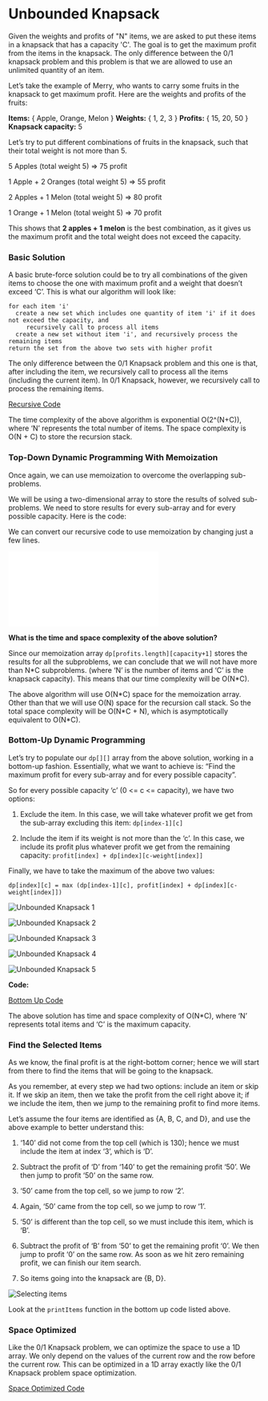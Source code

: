 # Unbounded Knapsack

Given the weights and profits of "N" items, we are asked to put these items in a knapsack that has a capacity 'C'.
The goal is to get the maximum profit from the items in the knapsack. The only difference between the 0/1 knapsack problem and this problem is that we are allowed to use an unlimited quantity of an item.

Let’s take the example of Merry, who wants to carry some fruits in the knapsack to get maximum profit. Here are the weights and profits of the fruits:

**Items:** { Apple, Orange, Melon }
**Weights:** { 1, 2, 3 }
**Profits:** { 15, 20, 50 }
**Knapsack capacity:** 5

Let’s try to put different combinations of fruits in the knapsack, such that their total weight is not more than 5.

5 Apples (total weight 5) => 75 profit

1 Apple + 2 Oranges (total weight 5) => 55 profit

2 Apples + 1 Melon (total weight 5) => 80 profit

1 Orange + 1 Melon (total weight 5) => 70 profit

This shows that **2 apples + 1 melon** is the best combination, as it gives us the maximum profit and the total weight does not exceed the capacity.

### Basic Solution

A basic brute-force solution could be to try all combinations of the given items to choose the one with maximum profit and a weight that doesn’t exceed ‘C’. This is what our algorithm will look like:

```code
for each item 'i'
  create a new set which includes one quantity of item 'i' if it does not exceed the capacity, and
     recursively call to process all items
  create a new set without item 'i', and recursively process the remaining items
return the set from the above two sets with higher profit
```

The only difference between the 0/1 Knapsack problem and this one is that, after including the item, we recursively call to process all the items (including the current item). In 0/1 Knapsack, however, we recursively call to process the remaining items.

[Recursive Code](../Unbounded-Knapsack/unbounded-knapsack-recursive.js)

The time complexity of the above algorithm is exponential O(2^(N+C)), where ‘N’ represents the total number of items. The space complexity is O(N + C) to store the recursion stack.

### Top-Down Dynamic Programming With Memoization

Once again, we can use memoization to overcome the overlapping sub-problems.

We will be using a two-dimensional array to store the results of solved sub-problems. We need to store results for every sub-array and for every possible capacity. Here is the code:

We can convert our recursive code to use memoization by changing just a few lines.

![Top Down Code](../Unbounded-Knapsack/unbounded-knapsack-topdown.js)

**What is the time and space complexity of the above solution?**

Since our memoization array `dp[profits.length][capacity+1]` stores the results for all the subproblems, we can conclude that we will not have more than N\*C subproblems. (where ‘N’ is the number of items and ‘C’ is the knapsack capacity). This means that our time complexity will be O(N\*C).

The above algorithm will use O(N\*C) space for the memoization array. Other than that we will use O(N) space for the recursion call stack. So the total space complexity will be O(N\*C + N), which is asymptotically equivalent to O(N\*C).

### Bottom-Up Dynamic Programming

Let’s try to populate our `dp[][]` array from the above solution, working in a bottom-up fashion. Essentially, what we want to achieve is: “Find the maximum profit for every sub-array and for every possible capacity”.

So for every possible capacity ‘c’ (0 <= c <= capacity), we have two options:

1. Exclude the item. In this case, we will take whatever profit we get from the sub-array excluding this item: `dp[index-1][c]`

2. Include the item if its weight is not more than the ‘c’. In this case, we include its profit plus whatever profit we get from the remaining capacity: `profit[index] + dp[index][c-weight[index]]`

Finally, we have to take the maximum of the above two values:

`dp[index][c] = max (dp[index-1][c], profit[index] + dp[index][c-weight[index]])`

![Unbounded Knapsack 1](../Images/unboundedknapsack1.png)

![Unbounded Knapsack 2](../Images/unboundedknapsack2.png)

![Unbounded Knapsack 3](../Images/unboundedknapsack3.png)

![Unbounded Knapsack 4](../Images/unboundedknapsack4.png)

![Unbounded Knapsack 5](../Images/unboundedknapsack5.png)

**Code:**

[Bottom Up Code](../Unbounded-Knapsack/unbounded-knapsack-bottom-up.js)

The above solution has time and space complexity of O(N\*C), where ‘N’ represents total items and ‘C’ is the maximum capacity.

### Find the Selected Items

As we know, the final profit is at the right-bottom corner; hence we will start from there to find the items that will be going to the knapsack.

As you remember, at every step we had two options: include an item or skip it. If we skip an item, then we take the profit from the cell right above it; if we include the item, then we jump to the remaining profit to find more items.

Let’s assume the four items are identified as {A, B, C, and D}, and use the above example to better understand this:

1. ‘140’ did not come from the top cell (which is 130); hence we must include the item at index ‘3’, which is ‘D’.

2. Subtract the profit of ‘D’ from ‘140’ to get the remaining profit ‘50’. We then jump to profit ‘50’ on the same row.

3. ‘50’ came from the top cell, so we jump to row ‘2’.

4. Again, ‘50’ came from the top cell, so we jump to row ‘1’.

5. ‘50’ is different than the top cell, so we must include this item, which is ‘B’.

6. Subtract the profit of ‘B’ from ‘50’ to get the remaining profit ‘0’. We then jump to profit ‘0’ on the same row. As soon as we hit zero remaining profit, we can finish our item search.

7. So items going into the knapsack are {B, D}.

![Selecting items](../Images/UnboundedKnapsackSelectItems.png)

Look at the `printItems` function in the bottom up code listed above.

### Space Optimized

Like the 0/1 Knapsack problem, we can optimize the space to use a 1D array. We only depend on the values of the current row and the row before the current row. This can be optimized in a 1D array exactly like the 0/1 Knapsack problem space optimization.

[Space Optimized Code](../Unbounded-Knapsack/unbounded-knapsack-optimized.js)
